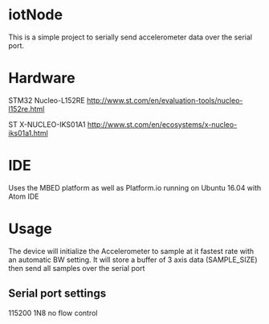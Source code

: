 # iotNode

This is a simple project to serially send accelerometer data over the serial port. 

# Hardware

STM32 Nucleo-L152RE  http://www.st.com/en/evaluation-tools/nucleo-l152re.html

ST X-NUCLEO-IKS01A1 http://www.st.com/en/ecosystems/x-nucleo-iks01a1.html

# IDE

Uses the MBED platform as well as Platform.io running on Ubuntu 16.04 with Atom IDE


# Usage
The device will initialize the Accelerometer to sample at it fastest rate with an automatic BW setting.  It will store a buffer of 3 axis data (SAMPLE_SIZE) then send all samples over the serial port

## Serial port settings
115200 1N8 no flow control


